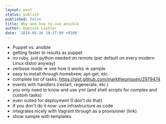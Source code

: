 ```yaml
---
layout: post
status: publish
published: false
title: Why and how to use ansible
author: Dominik Liebler
date: '2014-05-26 19:37:00 +0100'
---
```


- Puppet vs. ansible
- getting faster to results as puppet
- no ruby, just python needed on remote (per default on every modern Linux distro anyway)
- verbose mode => see how it works => sample
- easy to install through homebrew, apt-get, etc.
- complete list of tasks: https://gist.github.com/marktheunissen/2979474
- events with handlers (restart, regenerate, etc.)
- you only need to know and use yml (and shell scripts for complex and custom tasks)
- even suited for deployment (I don't do that)
- if you don't do it now: use infrastructure as code
- integrates nicely with Vagrant through as a provisioner (link)
- show sample with templates
